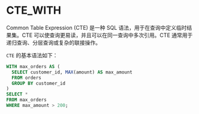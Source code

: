 # CTE_WITH

Common Table Expression (CTE) 是一种 SQL 语法，用于在查询中定义临时结果集。CTE 可以使查询更易读，并且可以在同一查询中多次引用。CTE 通常用于递归查询、分层查询或复杂的联接操作。

`CTE` 的基本语法如下：

```sql
WITH max_orders AS (
  SELECT customer_id, MAX(amount) AS max_amount
  FROM orders
  GROUP BY customer_id
)
SELECT *
FROM max_orders
WHERE max_amount > 200;
```